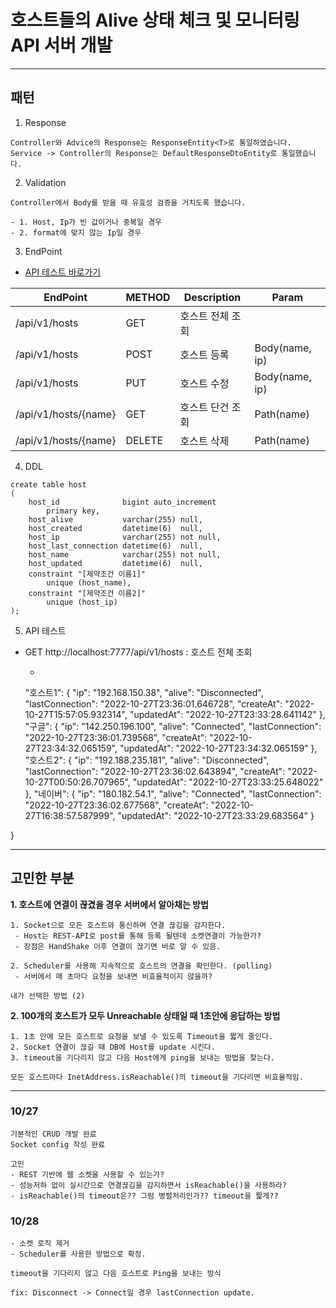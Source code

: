 # 호스트들의 Alive 상태 체크 및 모니터링 API 서버 개발

<hr/>

## 패턴

1. Response

```
Controller와 Advice의 Response는 ResponseEntity<T>로 통일하였습니다.
Service -> Controller의 Response는 DefaultResponseDtoEntity로 통일했습니다.
```

2. Validation

```
Controller에서 Body를 받을 때 유효성 검증을 거치도록 했습니다.

- 1. Host, Ip가 빈 값이거나 중복일 경우
- 2. format에 맞지 않는 Ip일 경우
```

3. EndPoint

- [API 테스트 바로가기](https://documenter.getpostman.com/view/19080293/2s8YK4rmjm)

| EndPoint             | METHOD | Description | Param        |
|----------------------|--------|-------------|--------------|
| /api/v1/hosts        | GET    | 호스트 전체 조회   |              |
| /api/v1/hosts        | POST   | 호스트 등록      | Body(name, ip) |
| /api/v1/hosts        | PUT    | 호스트 수정      | Body(name, ip) |
| /api/v1/hosts/{name} | GET    | 호스트 단건 조회   | Path(name)   |
| /api/v1/hosts/{name} | DELETE | 호스트 삭제      | Path(name)     |

4. DDL

```mysql
create table host
(
    host_id              bigint auto_increment
        primary key,
    host_alive           varchar(255) null,
    host_created         datetime(6)  null,
    host_ip              varchar(255) not null,
    host_last_connection datetime(6)  null,
    host_name            varchar(255) not null,
    host_updated         datetime(6)  null,
    constraint "[제약조건 이름1]"
        unique (host_name),
    constraint "[제약조건 이름2]"
        unique (host_ip)
);
```

5. API 테스트

- GET http://localhost:7777/api/v1/hosts : 호스트 전체 조회
    - ```json {
  "호스트1": {
  "ip": "192.168.150.38",
  "alive": "Disconnected",
  "lastConnection": "2022-10-27T23:36:01.646728",
  "createAt": "2022-10-27T15:57:05.932314",
  "updatedAt": "2022-10-27T23:33:28.641142"
  },
  "구글": {
  "ip": "142.250.196.100",
  "alive": "Connected",
  "lastConnection": "2022-10-27T23:36:01.739568",
  "createAt": "2022-10-27T23:34:32.065159",
  "updatedAt": "2022-10-27T23:34:32.065159"
  },
  "호스트2": {
  "ip": "192.188.235.181",
  "alive": "Disconnected",
  "lastConnection": "2022-10-27T23:36:02.643894",
  "createAt": "2022-10-27T00:50:26.707965",
  "updatedAt": "2022-10-27T23:33:25.648022"
  },
  "네이버": {
  "ip": "180.182.54.1",
  "alive": "Connected",
  "lastConnection": "2022-10-27T23:36:02.677568",
  "createAt": "2022-10-27T16:38:57.587999",
  "updatedAt": "2022-10-27T23:33:29.683564"
  }

}


<hr/>

## 고민한 부분

**1. 호스트에 연결이 끊겼을 경우 서버에서 알아채는 방법**

```
1. Socket으로 모든 호스트와 통신하며 연결 끊김을 감지한다.
 - Host는 REST-API로 post를 통해 등록 될텐데 소켓연결이 가능한가?
 - 장점은 HandShake 이후 연결이 끊기면 바로 알 수 있음.
 
2. Scheduler를 사용해 지속적으로 호스트의 연결을 확인한다. (polling)
 - 서버에서 매 초마다 요청을 보내면 비효율적이지 않을까?

내가 선택한 방법 (2)
```

**2. 100개의 호스트가 모두 Unreachable 상태일 때 1초안에 응답하는 방법**

```
1. 1초 안에 모든 호스트로 요청을 보낼 수 있도록 Timeout을 짧게 줄인다.
2. Socket 연결이 끊길 때 DB에 Host를 update 시킨다.
3. timeout을 기다리지 않고 다음 Host에게 ping을 보내는 방법을 찾는다.

모든 호스트마다 InetAddress.isReachable()의 timeout을 기다리면 비효율적임.
```

<hr/>

### 10/27

```
기본적인 CRUD 개발 완료 
Socket config 작성 완료

고민
- REST 기반에 웹 소켓을 사용할 수 있는가?
- 성능저하 없이 실시간으로 연결끊김을 감지하면서 isReachable()을 사용하라?
- isReachable()의 timeout은?? 그럼 병렬처리인가?? timeout을 짧게??
```

### 10/28

```
- 소켓 로직 제거
- Scheduler를 사용한 방법으로 확정.

timeout을 기다리지 않고 다음 호스트로 Ping을 보내는 방식

fix: Disconnect -> Connect일 경우 lastConnection update.
```

